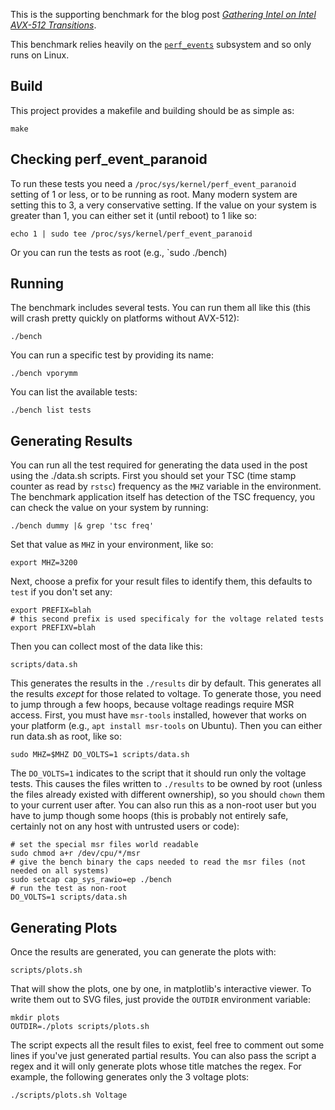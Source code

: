 This is the supporting benchmark for the blog post [_Gathering Intel on Intel AVX-512 Transitions_](https://travisdowns.github.io/blog/2020/01/17/avxfreq1.html).

This benchmark relies heavily on the [`perf_events`](http://man7.org/linux/man-pages/man2/perf_event_open.2.html) subsystem and so only runs on Linux.

## Build

This project provides a makefile and building should be as simple as:

    make

## Checking perf_event_paranoid

To run these tests you need a `/proc/sys/kernel/perf_event_paranoid` setting of 1 or less, or to be running as root. Many modern system are setting this to 3, a very conservative setting. If the value on your system is greater than 1, you can either set it (until reboot) to 1 like so:

    echo 1 | sudo tee /proc/sys/kernel/perf_event_paranoid

Or you can run the tests as root (e.g., `sudo ./bench)

## Running

The benchmark includes several tests. You can run them all like this (this will crash pretty quickly on platforms without AVX-512):

    ./bench

You can run a specific test by providing its name:

    ./bench vporymm

You can list the available tests:

    ./bench list tests


## Generating Results

You can run all the test required for generating the data used in the post using the ./data.sh scripts. First you should set your TSC (time stamp counter as read by `rstsc`) frequency as the `MHZ` variable in the environment. The benchmark application itself has detection of the TSC frequency, you can check the value on your system by running:

    ./bench dummy |& grep 'tsc freq'

Set that value as `MHZ` in your environment, like so:

    export MHZ=3200

Next, choose a prefix for your result files to identify them, this defaults to `test` if you don't set any:

    export PREFIX=blah
    # this second prefix is used specificaly for the voltage related tests
    export PREFIXV=blah

Then you can collect most of the data like this:

    scripts/data.sh

This generates the results in the `./results` dir by default. This generates all the results _except_ for those related to voltage. To generate those, you need to jump through a few hoops, because voltage readings require MSR access. First, you must have `msr-tools` installed, however that works on your platform (e.g., `apt install msr-tools` on Ubuntu). Then you can either run data.sh as root, like so:

    sudo MHZ=$MHZ DO_VOLTS=1 scripts/data.sh

The `DO_VOLTS=1` indicates to the script that it should run only the voltage tests. This causes the files written to `./results` to be owned by root (unless the files already existed with different ownership), so you should `chown` them to your current user after. You can also run this as a non-root user but you have to jump though some hoops (this is probably not entirely safe, certainly not on any host with untrusted users or code):

~~~
# set the special msr files world readable
sudo chmod a+r /dev/cpu/*/msr
# give the bench binary the caps needed to read the msr files (not needed on all systems)
sudo setcap cap_sys_rawio=ep ./bench
# run the test as non-root
DO_VOLTS=1 scripts/data.sh
~~~

## Generating Plots

Once the results are generated, you can generate the plots with:

    scripts/plots.sh

That will show the plots, one by one, in matplotlib's interactive viewer. To write them out to SVG files, just provide the `OUTDIR` environment variable:

~~~
mkdir plots
OUTDIR=./plots scripts/plots.sh
~~~

The script expects all the result files to exist, feel free to comment out some lines if you've just generated partial results. You can also pass the script a regex and it will only generate plots whose title matches the regex. For example, the following generates only the 3 voltage plots:

    ./scripts/plots.sh Voltage






    
